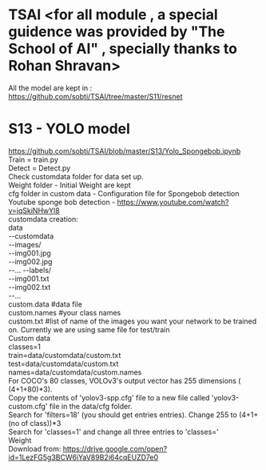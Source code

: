 # TSAI <for all module , a special guidence was provided by "The School of AI" , specially thanks to Rohan Shravan>
All the model are kept in : https://github.com/sobti/TSAI/tree/master/S11/resnet
# S13 - YOLO model 
https://github.com/sobti/TSAI/blob/master/S13/Yolo_Spongebob.ipynb </br>
Train = train.py <br/>
Detect = Detect.py <br/>
Check customdata folder for data set up. <br/>
Weight folder - Initial Weight are kept <br/> 
cfg folder in custom data - Configuration file for Spongebob detection  <br/>
Youtube sponge bob detection - https://www.youtube.com/watch?v=jqSkiNHwYl8 <br/>
customdata creation:<br/>
 data <br/>
  --customdata<br/>
    --images/<br/>
      --img001.jpg<br/>
      --img002.jpg<br/>
      --...
    --labels/<br/>
      --img001.txt<br/>
      --img002.txt<br/>
      --...<br/>
    custom.data #data file<br/>
    custom.names #your class names<br/>
    custom.txt #list of name of the images you want your network to be trained on. Currently we are using same file for test/train<br/>
    Custom data <br />
      classes=1<br />
      train=data/customdata/custom.txt<br />
      test=data/customdata/custom.txt <br />
      names=data/customdata/custom.names<br />
      For COCO's 80 classes, VOLOv3's output vector has 255 dimensions ( (4+1+80)*3). <br />
      Copy the contents of 'yolov3-spp.cfg' file to a new file called 'yolov3-custom.cfg' file in the data/cfg folder.<br />
      Search for 'filters=18' (you should get entries entries). Change 255 to  (4+1+(no of class))*3<br />
      Search for 'classes=1' and change all three entries to 'classes=<number of classs to predict>'<br />
      Weight<br />
      Download from: https://drive.google.com/open?id=1LezFG5g3BCW6iYaV89B2i64cqEUZD7e0
